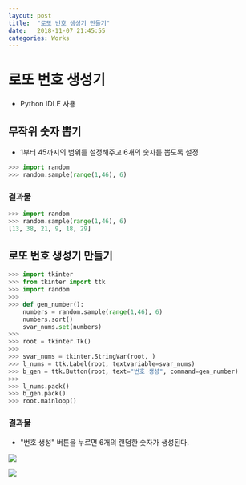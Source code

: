 ```yaml
---
layout: post
title:  "로또 번호 생성기 만들기"
date:   2018-11-07 21:45:55
categories: Works
---
```

# 로또 번호 생성기
- Python IDLE 사용

## 무작위 숫자 뽑기
- 1부터 45까지의 범위를 설정해주고 6개의 숫자를 뽑도록 설정
```python
>>> import random
>>> random.sample(range(1,46), 6)
```
### 결과물
```python
>>> import random
>>> random.sample(range(1,46), 6)
[13, 38, 21, 9, 18, 29]
```

## 로또 번호 생성기 만들기
```python
>>> import tkinter
>>> from tkinter import ttk
>>> import random
>>> 
>>> def gen_number():
	numbers = random.sample(range(1,46), 6)
	numbers.sort()
	svar_nums.set(numbers)
>>> 
>>> root = tkinter.Tk()
>>> 
>>> svar_nums = tkinter.StringVar(root, )
>>> l_nums = ttk.Label(root, textvariable=svar_nums)
>>> b_gen = ttk.Button(root, text="번호 생성", command=gen_number)
>>> 
>>> l_nums.pack()
>>> b_gen.pack()
>>> root.mainloop()
```
### 결과물
- "번호 생성" 버튼을 누르면 6개의 랜덤한 숫자가 생성된다.

<a href='https://photos.google.com/share/AF1QipMQIQTVo-nLef9a5_t0j1z_ycOAHHUT94lXC4fMJ2ayD2SShZd8RCZ7zF1RaRD5AQ/photo/AF1QipNYE6DSScykhiiSV_TG52n36dyHGGw6cnlMM5Gf?key=VTVoVlhpUlFtdkRWTTU3d25hRUpvZUpwd1IwQk5n'><img src='https://lh3.googleusercontent.com/IuaavE_Mxm_wPTPJSB8vuUTgU2WLGs3MFQlKdOk1cLyXZ-wmvPu7JeNdsyiK8RTT5g05=s136' /></a> 

<a href='https://photos.google.com/share/AF1QipMQIQTVo-nLef9a5_t0j1z_ycOAHHUT94lXC4fMJ2ayD2SShZd8RCZ7zF1RaRD5AQ/photo/AF1QipNQMbiWZOweSKJ_usP2j5ndj2Na9vojA1775MN2?key=VTVoVlhpUlFtdkRWTTU3d25hRUpvZUpwd1IwQk5n&hl=ko'><img src='https://lh3.googleusercontent.com/MoNu6jXOvhq9okKrF-8N0DE9JLIlmAds6jWO2dIuN3ceWygnJtB1_rWRd11s-v1Uc1otHw=s133' /></a> 
